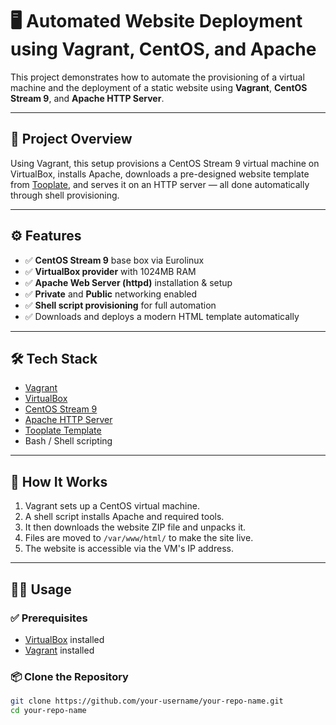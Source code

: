 # 🖥️ Automated Website Deployment using Vagrant, CentOS, and Apache

This project demonstrates how to automate the provisioning of a virtual machine and the deployment of a static website using **Vagrant**, **CentOS Stream 9**, and **Apache HTTP Server**.

---

## 📌 Project Overview

Using Vagrant, this setup provisions a CentOS Stream 9 virtual machine on VirtualBox, installs Apache, downloads a pre-designed website template from [Tooplate](https://www.tooplate.com/), and serves it on an HTTP server — all done automatically through shell provisioning.

---

## ⚙️ Features

- ✅ **CentOS Stream 9** base box via Eurolinux
- ✅ **VirtualBox provider** with 1024MB RAM
- ✅ **Apache Web Server (httpd)** installation & setup
- ✅ **Private** and **Public** networking enabled
- ✅ **Shell script provisioning** for full automation
- ✅ Downloads and deploys a modern HTML template automatically

---

## 🛠️ Tech Stack

- [Vagrant](https://www.vagrantup.com/)
- [VirtualBox](https://www.virtualbox.org/)
- [CentOS Stream 9](https://www.centos.org/centos-stream/)
- [Apache HTTP Server](https://httpd.apache.org/)
- [Tooplate Template](https://www.tooplate.com/view/2135-mini-finance)
- Bash / Shell scripting

---

## 🚀 How It Works

1. Vagrant sets up a CentOS virtual machine.
2. A shell script installs Apache and required tools.
3. It then downloads the website ZIP file and unpacks it.
4. Files are moved to `/var/www/html/` to make the site live.
5. The website is accessible via the VM's IP address.

---

## 🧑‍💻 Usage

### ✅ Prerequisites

- [VirtualBox](https://www.virtualbox.org/) installed
- [Vagrant](https://www.vagrantup.com/) installed

### 📦 Clone the Repository

```bash
git clone https://github.com/your-username/your-repo-name.git
cd your-repo-name
